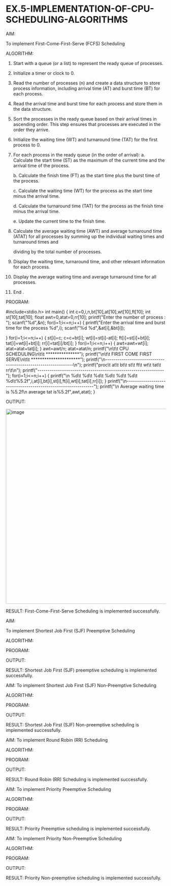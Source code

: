 # EX.5-IMPLEMENTATION-OF-CPU-SCHEDULING-ALGORITHMS

AIM:



To implement First-Come-First-Serve (FCFS) Scheduling

ALGORITHM:
1. Start with a queue (or a list) to represent the ready queue of processes.


2. Initialize a timer or clock to 0.


3. Read the number of processes (n) and create a data structure to store process information, including arrival time (AT) and burst time (BT) for each process.

4. Read the arrival time and burst time for each process and store them in the data structure.

5. Sort the processes in the ready queue based on their arrival times in ascending order. This step ensures that processes are executed in the order they arrive.


6. Initialize the waiting time (WT) and turnaround time (TAT) for the first process to 0.

7. For each process in the ready queue (in the order of arrival):
   a. Calculate the start time (ST) as the maximum of the current time and the arrival time of the process.

   
    b. Calculate the finish time (FT) as the start time plus the burst time of the process.



    c. Calculate the waiting time (WT) for the process as the start time minus the arrival time.



   d. Calculate the turnaround time (TAT) for the process as the finish time minus the arrival time.



   e. Update the current time to the finish time.



8. Calculate the average waiting time (AWT) and average turnaround time (ATAT) for all processes by summing up the individual waiting times and turnaround times and


    dividing by the total number of processes.

9. Display the waiting time, turnaround time, and other relevant information for each process.

10. Display the average waiting time and average turnaround time for all processes.

11. End .



PROGRAM:


#include<stdio.h>
int main()
{
int c=0,i,n,bt[10],at[10],wt[10],ft[10];
int st[10],tat[10];
float awt=0,atat=0,rr[10];
printf("Enter the number of process : ");
scanf("%d",&n);
for(i=1;i<=n;i++)
{
printf("Enter the arrival time and burst time for the process %d",i);
scanf("%d %d",&at[i],&bt[i]);


}
for(i=1;i<=n;i++)
{
st[i]=c;
c=c+bt[i];
wt[i]=st[i]-at[i];
ft[i]=st[i]+bt[i];
tat[i]=wt[i]+bt[i];
rr[i]=tat[i]/bt[i];
}
for(i=1;i<=n;i++)
{
awt=awt+wt[i];
atat=atat+tat[i];
}
awt=awt/n;
atat=atat/n;
printf("\n\t\t CPU SCHEDULING\n\t\t ***************");
printf("\n\t\t FIRST COME FIRST SERVE\n\t\t **********************");
printf("\n--------------------------------------------------------------\n");
printf("proc\t at\t bt\t st\t ft\t wt\t tat\t rr\t\n");
printf("--------------------------------------------------------------");
for(i=1;i<=n;i++)
{
printf("\n %d\t %d\t %d\t %d\t %d\t %d\t %d\t%5.2f",i,at[i],bt[i],st[i],ft[i],wt[i],tat[i],rr[i]);
}
printf("\n--------------------------------------------------------------");
printf("\n Average waiting time is %5.2f\n average tat is%5.2f",awt,atat); }


OUTPUT:


<img width="614" alt="image" src="https://github.com/AlluguriSrikrishnateja/EX.5-IMPLEMENTATION-OF-CPU-SCHEDULING-ALGORITHMS/assets/118343892/500d4aa1-2408-417d-bdf3-ee7038e9b94c">



RESULT: First-Come-First-Serve Scheduling is implemented successfully.


AIM: 

To implement Shortest Job First (SJF) Preemptive Scheduling



ALGORITHM:




PROGRAM:


OUTPUT:


RESULT: Shortest Job First (SJF) preemptive scheduling is implemented successfully.


AIM: To implement Shortest Job First (SJF) Non-Preemptive Scheduling

ALGORITHM:


PROGRAM:


OUTPUT:


RESULT: Shortest Job First (SJF) Non-preemptive scheduling is implemented successfully.

AIM: To implement Round Robin (RR) Scheduling

ALGORITHM:


PROGRAM:


OUTPUT:


RESULT: Round Robin (RR) Scheduling is implemented successfully.


AIM: To implement Priority Preemptive Scheduling

ALGORITHM:


PROGRAM:


OUTPUT:


RESULT: Priority Preemptive scheduling is implemented successfully.


AIM: To implement Priority Non-Preemptive Scheduling

ALGORITHM:


PROGRAM:


OUTPUT:


RESULT: Priority Non-preemptive scheduling is implemented successfully.


